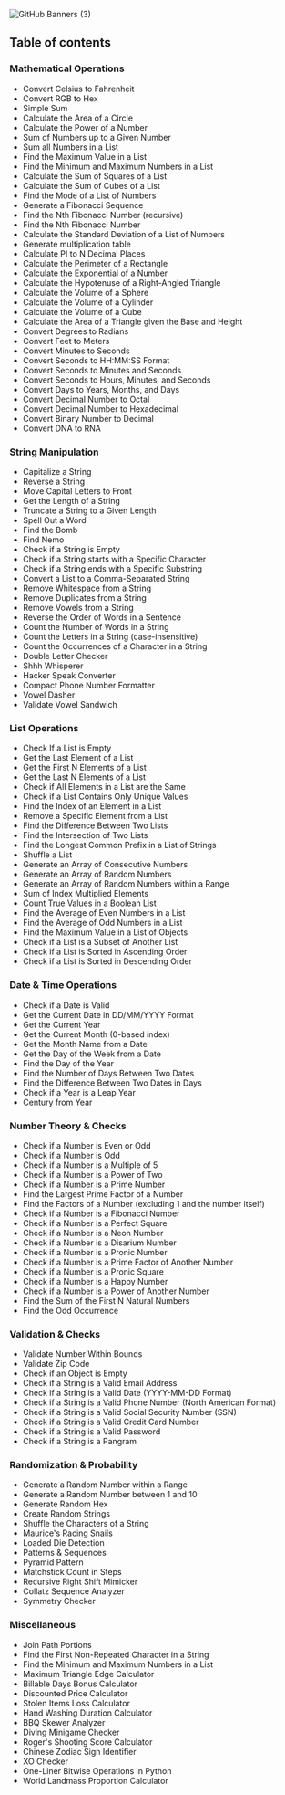 ![GitHub Banners (3)](https://github.com/user-attachments/assets/d72f0fd5-a427-4d05-8bc6-e35c85e3c412)

## Table of contents

### Mathematical Operations
- Convert Celsius to Fahrenheit
- Convert RGB to Hex
- Simple Sum
- Calculate the Area of a Circle
- Calculate the Power of a Number
- Sum of Numbers up to a Given Number
- Sum all Numbers in a List
- Find the Maximum Value in a List
- Find the Minimum and Maximum Numbers in a List
- Calculate the Sum of Squares of a List
- Calculate the Sum of Cubes of a List
- Find the Mode of a List of Numbers
- Generate a Fibonacci Sequence
- Find the Nth Fibonacci Number (recursive)
- Find the Nth Fibonacci Number
- Calculate the Standard Deviation of a List of Numbers
- Generate multiplication table
- Calculate PI to N Decimal Places
- Calculate the Perimeter of a Rectangle
- Calculate the Exponential of a Number
- Calculate the Hypotenuse of a Right-Angled Triangle
- Calculate the Volume of a Sphere
- Calculate the Volume of a Cylinder
- Calculate the Volume of a Cube
- Calculate the Area of a Triangle given the Base and Height
- Convert Degrees to Radians
- Convert Feet to Meters
- Convert Minutes to Seconds
- Convert Seconds to HH:MM:SS Format
- Convert Seconds to Minutes and Seconds
- Convert Seconds to Hours, Minutes, and Seconds
- Convert Days to Years, Months, and Days
- Convert Decimal Number to Octal
- Convert Decimal Number to Hexadecimal
- Convert Binary Number to Decimal
- Convert DNA to RNA

### String Manipulation
- Capitalize a String
- Reverse a String
- Move Capital Letters to Front
- Get the Length of a String
- Truncate a String to a Given Length
- Spell Out a Word
- Find the Bomb
- Find Nemo
- Check if a String is Empty
- Check if a String starts with a Specific Character
- Check if a String ends with a Specific Substring
- Convert a List to a Comma-Separated String
- Remove Whitespace from a String
- Remove Duplicates from a String
- Remove Vowels from a String
- Reverse the Order of Words in a Sentence
- Count the Number of Words in a String
- Count the Letters in a String (case-insensitive)
- Count the Occurrences of a Character in a String
- Double Letter Checker
- Shhh Whisperer
- Hacker Speak Converter
- Compact Phone Number Formatter
- Vowel Dasher
- Validate Vowel Sandwich

### List Operations
- Check If a List is Empty
- Get the Last Element of a List
- Get the First N Elements of a List
- Get the Last N Elements of a List
- Check if All Elements in a List are the Same
- Check if a List Contains Only Unique Values
- Find the Index of an Element in a List
- Remove a Specific Element from a List
- Find the Difference Between Two Lists
- Find the Intersection of Two Lists
- Find the Longest Common Prefix in a List of Strings
- Shuffle a List
- Generate an Array of Consecutive Numbers
- Generate an Array of Random Numbers
- Generate an Array of Random Numbers within a Range
- Sum of Index Multiplied Elements
- Count True Values in a Boolean List
- Find the Average of Even Numbers in a List
- Find the Average of Odd Numbers in a List
- Find the Maximum Value in a List of Objects
- Check if a List is a Subset of Another List
- Check if a List is Sorted in Ascending Order
- Check if a List is Sorted in Descending Order

### Date & Time Operations
- Check if a Date is Valid
- Get the Current Date in DD/MM/YYYY Format
- Get the Current Year
- Get the Current Month (0-based index)
- Get the Month Name from a Date
- Get the Day of the Week from a Date
- Find the Day of the Year
- Find the Number of Days Between Two Dates
- Find the Difference Between Two Dates in Days
- Check if a Year is a Leap Year
- Century from Year

### Number Theory & Checks
- Check if a Number is Even or Odd
- Check if a Number is Odd
- Check if a Number is a Multiple of 5
- Check if a Number is a Power of Two
- Check if a Number is a Prime Number
- Find the Largest Prime Factor of a Number
- Find the Factors of a Number (excluding 1 and the number itself)
- Check if a Number is a Fibonacci Number
- Check if a Number is a Perfect Square
- Check if a Number is a Neon Number
- Check if a Number is a Disarium Number
- Check if a Number is a Pronic Number
- Check if a Number is a Prime Factor of Another Number
- Check if a Number is a Pronic Square
- Check if a Number is a Happy Number
- Check if a Number is a Power of Another Number
- Find the Sum of the First N Natural Numbers
- Find the Odd Occurrence

### Validation & Checks
- Validate Number Within Bounds
- Validate Zip Code
- Check if an Object is Empty
- Check if a String is a Valid Email Address
- Check if a String is a Valid Date (YYYY-MM-DD Format)
- Check if a String is a Valid Phone Number (North American Format)
- Check if a String is a Valid Social Security Number (SSN)
- Check if a String is a Valid Credit Card Number
- Check if a String is a Valid Password
- Check if a String is a Pangram

### Randomization & Probability
- Generate a Random Number within a Range
- Generate a Random Number between 1 and 10
- Generate Random Hex
- Create Random Strings
- Shuffle the Characters of a String
- Maurice's Racing Snails
- Loaded Die Detection
- Patterns & Sequences
- Pyramid Pattern
- Matchstick Count in Steps
- Recursive Right Shift Mimicker
- Collatz Sequence Analyzer
- Symmetry Checker

### Miscellaneous
- Join Path Portions
- Find the First Non-Repeated Character in a String
- Find the Minimum and Maximum Numbers in a List
- Maximum Triangle Edge Calculator
- Billable Days Bonus Calculator
- Discounted Price Calculator
- Stolen Items Loss Calculator
- Hand Washing Duration Calculator
- BBQ Skewer Analyzer
-  Diving Minigame Checker
- Roger's Shooting Score Calculator
- Chinese Zodiac Sign Identifier
- XO Checker
- One-Liner Bitwise Operations in Python
- World Landmass Proportion Calculator
